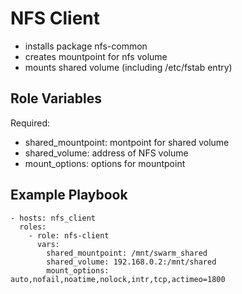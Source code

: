NFS Client
=========

* installs package nfs-common
* creates mountpoint for nfs volume
* mounts shared volume (including /etc/fstab entry)

Role Variables
--------------

Required:
  * shared_mountpoint: montpoint for shared volume
  * shared_volume: address of NFS volume
  * mount_options: options for mountpoint

Example Playbook
----------------
```
- hosts: nfs_client
  roles:
    - role: nfs-client
      vars:
        shared_mountpoint: /mnt/swarm_shared
        shared_volume: 192.168.0.2:/mnt/shared
        mount_options: auto,nofail,noatime,nolock,intr,tcp,actimeo=1800
```
